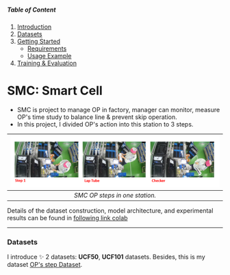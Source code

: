 ##### Table of Content

1. [Introduction](#cpm-color-pattern-makeup-transfer)
1. [Datasets](#datasets)
1. [Getting Started](#getting-started)
	- [Requirements](#requirements)
	- [Usage Example](#usage)
1. [Training & Evaluation](#training-and-evaluation)

# SMC: Smart Cell 

- SMC is project to manage OP in factory, manager can monitor, measure OP's time study to balance line & prevent skip operation.
- In this project, I divided OP's action into this station to 3 steps.

| ![steps.PNG](https://github.com/Quang111198/Prevent-OP-mising-operation/blob/7a47f832b87a6485a888dbe27d081140fa761f22/img/steps.PNG)|
|:--:|
| *SMC OP steps in one station.*|

Details of the dataset construction, model architecture, and experimental results can be found in [following link colab](https://colab.research.google.com/drive/1RtTYonaJ7ASX_ZMzcV3t_0jNktheKQF9?usp=sharing)

---

### Datasets

I introduce ✨ 2 datasets: **UCF50**, **UCF101** datasets. Besides, this is my dataset [OP's step Dataset](https://www.dropbox.com/s/u3n76duuzbw537p/SMC_Project.rar?dl=0).
